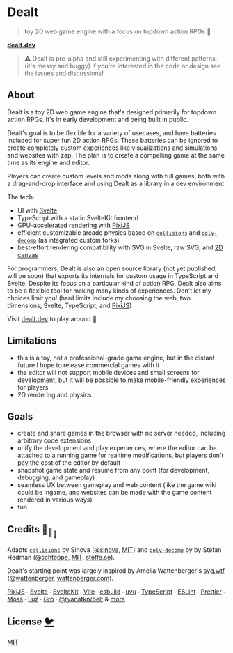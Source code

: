 # Dealt

> toy 2D web game engine with a focus on topdown action RPGs 🔮

[**dealt.dev**](https://www.dealt.dev/)

> ⚠️ Dealt is pre-alpha and still experimenting with different patterns. (it's messy and buggy)
> If you're interested in the code or design see the issues and discussions!

## About

Dealt is a toy 2D web game engine that's designed primarily for topdown action RPGs.
It's in early development and being built in public.

Dealt's goal is to be flexible for a variety of usecases,
and have batteries included for super fun 2D action RPGs.
These batteries can be ignored to create completely custom experiences
like visualizations and simulations and websites with zap.
The plan is to create a compelling game at the same time as its engine and editor.

Players can create custom levels and mods along with full games,
both with a drag-and-drop interface and using Dealt as a library in a dev environment.

The tech:

- UI with [Svelte](https://github.com/sveltejs/svelte)
- TypeScript with a static SvelteKit frontend
- GPU-accelerated rendering with [PixiJS](https://github.com/pixijs/pixijs)
- efficient customizable arcade physics
  based on [`collisions`](https://github.com/sinova/collisions)
  and [`poly-decomp`](https://github.com/schteppe/poly-decomp.js)
  (as integrated custom forks)
- best-effort rendering compatibility with SVG in Svelte, raw SVG, and
  [2D canvas](https://developer.mozilla.org/en-US/docs/Web/API/CanvasRenderingContext2D)

For programmers, Dealt is also an open source library (not yet published, will be soon)
that exports its internals for custom usage in TypeScript and Svelte.
Despite its focus on a particular kind of action RPG,
Dealt also aims to be a flexible tool for making many kinds of experiences.
Don't let my choices limit you!
(hard limits include my choosing the web, two dimensions,
Svelte, TypeScript, and <a href="https://pixijs.com/">PixiJS</a>)

Visit [dealt.dev](https://www.dealt.dev/) to play around 🔮

## Limitations

- this is a toy, not a professional-grade game engine,
  but in the distant future I hope to release commercial games with it
- the editor will not support mobile devices and small screens for development,
  but it will be possible to make mobile-friendly experiences for players
- 2D rendering and physics

## Goals

- create and share games in the browser with no server needed,
  including arbitrary code extensions
- unify the development and play experiences,
  where the editor can be attached to a running game for realtime modifications,
  but players don't pay the cost of the editor by default
- snapshot game state and resume from any point (for development, debugging, and gameplay)
- seamless UX between gameplay and web content (like the game wiki could be ingame,
  and websites can be made with the game content rendered in various ways)
- fun

## Credits 🐢<sub>🐢</sub><sub><sub>🐢</sub></sub>

Adapts [`collisions`](https://github.com/sinova/collisions)
by Sinova ([@sinova](https://github.com/sinova),
[MIT](https://github.com/Sinova/Collisions/blob/master/LICENSE))
and [`poly-decomp`](https://github.com/schteppe/poly-decomp.js) by
by Stefan Hedman ([@schteppe](https://github.com/schteppe),
[MIT](https://github.com/schteppe/poly-decomp.js/blob/master/LICENSE),
[steffe.se](https://steffe.se)).

Dealt's starting point was largely inspired by Amelia Wattenberger's
[svg.wtf](https://svg.wtf/)
([@wattenberger](https://github.com/wattenberger), [wattenberger.com](https://wattenberger.com/)).

[PixiJS](https://github.com/pixijs/pixijs) ∙
[Svelte](https://github.com/sveltejs/svelte) ∙
[SvelteKit](https://github.com/sveltejs/kit) ∙
[Vite](https://github.com/vitejs/vite) ∙
[esbuild](https://github.com/evanw/esbuild) ∙
[uvu](https://github.com/lukeed/uvu) ∙
[TypeScript](https://github.com/microsoft/TypeScript) ∙
[ESLint](https://github.com/eslint/eslint) ∙
[Prettier](https://github.com/prettier/prettier) ∙
[Moss](https://github.com/ryanatkn/moss) ∙
[Fuz](https://github.com/ryanatkn/fuz) ∙
[Gro](https://github.com/ryanatkn/gro) ∙
[@ryanatkn/belt](https://github.com/ryanatkn/belt)
& [more](package.json)

## License [🐦](https://wikipedia.org/wiki/Free_and_open-source_software)

[MIT](LICENSE)
